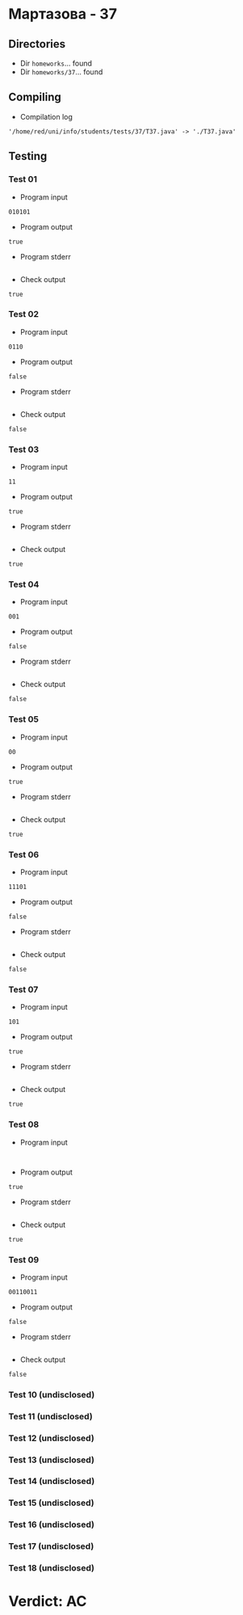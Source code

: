 # Мартазова - 37
## Directories
- Dir `homeworks`... found
- Dir `homeworks/37`... found
## Compiling
- Compilation log
```
'/home/red/uni/info/students/tests/37/T37.java' -> './T37.java'

```
## Testing
### Test 01
- Program input
```
010101

```
- Program output
```
true

```
- Program stderr
```

```
- Check output
```
true

```
### Test 02
- Program input
```
0110

```
- Program output
```
false

```
- Program stderr
```

```
- Check output
```
false

```
### Test 03
- Program input
```
11

```
- Program output
```
true

```
- Program stderr
```

```
- Check output
```
true

```
### Test 04
- Program input
```
001

```
- Program output
```
false

```
- Program stderr
```

```
- Check output
```
false

```
### Test 05
- Program input
```
00

```
- Program output
```
true

```
- Program stderr
```

```
- Check output
```
true

```
### Test 06
- Program input
```
11101

```
- Program output
```
false

```
- Program stderr
```

```
- Check output
```
false

```
### Test 07
- Program input
```
101

```
- Program output
```
true

```
- Program stderr
```

```
- Check output
```
true

```
### Test 08
- Program input
```


```
- Program output
```
true

```
- Program stderr
```

```
- Check output
```
true

```
### Test 09
- Program input
```
00110011

```
- Program output
```
false

```
- Program stderr
```

```
- Check output
```
false

```
### Test 10 (undisclosed)
### Test 11 (undisclosed)
### Test 12 (undisclosed)
### Test 13 (undisclosed)
### Test 14 (undisclosed)
### Test 15 (undisclosed)
### Test 16 (undisclosed)
### Test 17 (undisclosed)
### Test 18 (undisclosed)
# Verdict: AC
